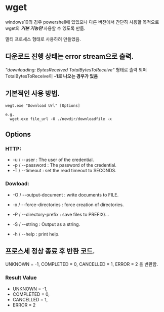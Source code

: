 # wget

windows10의 경우 powershell에 있있으나 다른 버전에서 간단히 사용할 목적으로  
wget의 ___기본 기능만___ 사용할 수 있도록 만듦.  

멀티 프로세스 형태로 사용하려 만들었음.  

## 다운로드 진행 상태는 error stream으로 출력.  
  _"downloading: BytesReceived TotalBytesToReceive"_ 형태로 출력 되며 TotalBytesToReceive이 __-1로 나오는 경우가 있음__
  
  
## 기본적인 사용 방법.  
  ```console
  wegt.exe "Download Url" [Options]
  
  e.g.
	wget.exe file_url -O ./newdir/downloadfile -x
  ```
  
  
## Options  
### HTTP:  
* -u / --user     : The user of the credential.  
* -p / --password : The password of the credential.  
* -T / --timeout  : set the read timeout to SECONDS.  
### Dowload:  
* -O / --output-document    : write documents to FILE.  
* -x / --force-directories  : force creation of directories.  
* -P / --directory-prefix   : save files to PREFIX/...  
* -S / --string             : Output as a string.  
  
* -h / --help : print help.  
  
  
## 프로스세 정상 종료 후 반환 코드.  
  UNKNOWN = -1, COMPLETED = 0, CANCELLED = 1, ERROR = 2 을 반환함.
### Result Value  
* UNKNOWN = -1,  
* COMPLETED = 0,  
* CANCELLED = 1,  
* ERROR = 2
